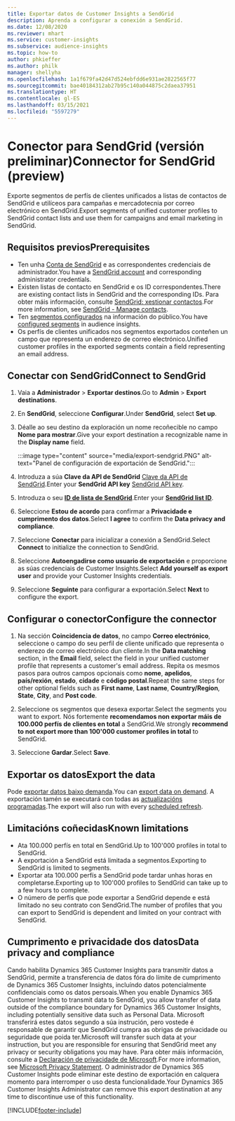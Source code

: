 ```yaml
---
title: Exportar datos de Customer Insights a SendGrid
description: Aprenda a configurar a conexión a SendGrid.
ms.date: 12/08/2020
ms.reviewer: mhart
ms.service: customer-insights
ms.subservice: audience-insights
ms.topic: how-to
author: phkieffer
ms.author: philk
manager: shellyha
ms.openlocfilehash: 1a1f679fa42d47d524ebfdd6e931ae2822565f77
ms.sourcegitcommit: bae40184312ab27b95c140a044875c2daea37951
ms.translationtype: HT
ms.contentlocale: gl-ES
ms.lasthandoff: 03/15/2021
ms.locfileid: "5597279"
---
```

# <a name="connector-for-sendgrid-preview"></a><span data-ttu-id="3b2b4-103">Conector para SendGrid (versión preliminar)</span><span class="sxs-lookup"><span data-stu-id="3b2b4-103">Connector for SendGrid (preview)</span></span>

<span data-ttu-id="3b2b4-104">Exporte segmentos de perfís de clientes unificados a listas de contactos de SendGrid e utilíceos para campañas e mercadotecnia por correo electrónico en SendGrid.</span><span class="sxs-lookup"><span data-stu-id="3b2b4-104">Export segments of unified customer profiles to SendGrid contact lists and use them for campaigns and email marketing in SendGrid.</span></span> 

## <a name="prerequisites"></a><span data-ttu-id="3b2b4-105">Requisitos previos</span><span class="sxs-lookup"><span data-stu-id="3b2b4-105">Prerequisites</span></span>

-   <span data-ttu-id="3b2b4-106">Ten unha [Conta de SendGrid](https://sendgrid.com/) e as correspondentes credenciais de administrador.</span><span class="sxs-lookup"><span data-stu-id="3b2b4-106">You have a [SendGrid account](https://sendgrid.com/) and corresponding administrator credentials.</span></span>
-   <span data-ttu-id="3b2b4-107">Existen listas de contacto en SendGrid e os ID correspondentes.</span><span class="sxs-lookup"><span data-stu-id="3b2b4-107">There are existing contact lists in SendGrid and the corresponding IDs.</span></span> <span data-ttu-id="3b2b4-108">Para obter máis información, consulte [SendGrid: xestionar contactos](https://sendgrid.com/docs/ui/managing-contacts/create-and-manage-contacts/#manage-contacts).</span><span class="sxs-lookup"><span data-stu-id="3b2b4-108">For more information, see [SendGrid - Manage contacts](https://sendgrid.com/docs/ui/managing-contacts/create-and-manage-contacts/#manage-contacts).</span></span>
-   <span data-ttu-id="3b2b4-109">Ten [segmentos configurados](segments.md) na información do público.</span><span class="sxs-lookup"><span data-stu-id="3b2b4-109">You have [configured segments](segments.md) in audience insights.</span></span>
-   <span data-ttu-id="3b2b4-110">Os perfís de clientes unificados nos segmentos exportados conteñen un campo que representa un enderezo de correo electrónico.</span><span class="sxs-lookup"><span data-stu-id="3b2b4-110">Unified customer profiles in the exported segments contain a field representing an email address.</span></span>

## <a name="connect-to-sendgrid"></a><span data-ttu-id="3b2b4-111">Conectar con SendGrid</span><span class="sxs-lookup"><span data-stu-id="3b2b4-111">Connect to SendGrid</span></span>

1. <span data-ttu-id="3b2b4-112">Vaia a **Administrador** > **Exportar destinos**.</span><span class="sxs-lookup"><span data-stu-id="3b2b4-112">Go to **Admin** > **Export destinations**.</span></span>

1. <span data-ttu-id="3b2b4-113">En **SendGrid**, seleccione **Configurar**.</span><span class="sxs-lookup"><span data-stu-id="3b2b4-113">Under **SendGrid**, select **Set up**.</span></span>

1. <span data-ttu-id="3b2b4-114">Déalle ao seu destino da exploración un nome recoñecible no campo **Nome para mostrar**.</span><span class="sxs-lookup"><span data-stu-id="3b2b4-114">Give your export destination a recognizable name in the **Display name** field.</span></span>

   :::image type="content" source="media/export-sendgrid.PNG" alt-text="Panel de configuración de exportación de SendGrid.":::

1. <span data-ttu-id="3b2b4-116">Introduza a súa **Clave da API de SendGrid** [Clave da API de SendGrid](https://sendgrid.com/docs/ui/account-and-settings/api-keys/).</span><span class="sxs-lookup"><span data-stu-id="3b2b4-116">Enter your **SendGrid API key** [SendGrid API key](https://sendgrid.com/docs/ui/account-and-settings/api-keys/).</span></span>

1. <span data-ttu-id="3b2b4-117">Introduza o seu **[ID de lista de SendGrid](https://sendgrid.com/docs/ui/managing-contacts/create-and-manage-contacts/#manage-contacts)**.</span><span class="sxs-lookup"><span data-stu-id="3b2b4-117">Enter your **[SendGrid list ID](https://sendgrid.com/docs/ui/managing-contacts/create-and-manage-contacts/#manage-contacts)**.</span></span>

1. <span data-ttu-id="3b2b4-118">Seleccione **Estou de acordo** para confirmar a **Privacidade e cumprimento dos datos**.</span><span class="sxs-lookup"><span data-stu-id="3b2b4-118">Select **I agree** to confirm the **Data privacy and compliance**.</span></span>

1. <span data-ttu-id="3b2b4-119">Seleccione **Conectar** para inicializar a conexión a SendGrid.</span><span class="sxs-lookup"><span data-stu-id="3b2b4-119">Select **Connect** to initialize the connection to SendGrid.</span></span>

1. <span data-ttu-id="3b2b4-120">Seleccione **Autoengadirse como usuario de exportación** e proporcione as súas credenciais de Customer Insights.</span><span class="sxs-lookup"><span data-stu-id="3b2b4-120">Select **Add yourself as export user** and provide your Customer Insights credentials.</span></span>

1. <span data-ttu-id="3b2b4-121">Seleccione **Seguinte** para configurar a exportación.</span><span class="sxs-lookup"><span data-stu-id="3b2b4-121">Select **Next** to configure the export.</span></span>

## <a name="configure-the-connector"></a><span data-ttu-id="3b2b4-122">Configurar o conector</span><span class="sxs-lookup"><span data-stu-id="3b2b4-122">Configure the connector</span></span>

1. <span data-ttu-id="3b2b4-123">Na sección **Coincidencia de datos**, no campo **Correo electrónico**, seleccione o campo do seu perfil de cliente unificado que representa o enderezo de correo electrónico dun cliente.</span><span class="sxs-lookup"><span data-stu-id="3b2b4-123">In the **Data matching** section, in the **Email** field, select the field in your unified customer profile that represents a customer's email address.</span></span> <span data-ttu-id="3b2b4-124">Repita os mesmos pasos para outros campos opcionais como **nome**, **apelidos**, **país/rexión**, **estado**, **cidade** e **código postal**.</span><span class="sxs-lookup"><span data-stu-id="3b2b4-124">Repeat the same steps for other optional fields such as **First name**, **Last name**, **Country/Region**, **State**, **City**, and **Post code**.</span></span>

1. <span data-ttu-id="3b2b4-125">Seleccione os segmentos que desexa exportar.</span><span class="sxs-lookup"><span data-stu-id="3b2b4-125">Select the segments you want to export.</span></span> <span data-ttu-id="3b2b4-126">Nós fortemente **recomendamos non exportar máis de 100.000 perfís de clientes en total** a SendGrid.</span><span class="sxs-lookup"><span data-stu-id="3b2b4-126">We strongly **recommend to not export more than 100'000 customer profiles in total** to SendGrid.</span></span> 

1. <span data-ttu-id="3b2b4-127">Seleccione **Gardar**.</span><span class="sxs-lookup"><span data-stu-id="3b2b4-127">Select **Save**.</span></span>

## <a name="export-the-data"></a><span data-ttu-id="3b2b4-128">Exportar os datos</span><span class="sxs-lookup"><span data-stu-id="3b2b4-128">Export the data</span></span>

<span data-ttu-id="3b2b4-129">Pode [exportar datos baixo demanda](export-destinations.md).</span><span class="sxs-lookup"><span data-stu-id="3b2b4-129">You can [export data on demand](export-destinations.md).</span></span> <span data-ttu-id="3b2b4-130">A exportación tamén se executará con todas as [actualizacións programadas](system.md#schedule-tab).</span><span class="sxs-lookup"><span data-stu-id="3b2b4-130">The export will also run with every [scheduled refresh](system.md#schedule-tab).</span></span>

## <a name="known-limitations"></a><span data-ttu-id="3b2b4-131">Limitacións coñecidas</span><span class="sxs-lookup"><span data-stu-id="3b2b4-131">Known limitations</span></span>

- <span data-ttu-id="3b2b4-132">Ata 100.000 perfís en total en SendGrid.</span><span class="sxs-lookup"><span data-stu-id="3b2b4-132">Up to 100'000 profiles in total to SendGrid.</span></span>
- <span data-ttu-id="3b2b4-133">A exportación a SendGrid está limitada a segmentos.</span><span class="sxs-lookup"><span data-stu-id="3b2b4-133">Exporting to SendGrid is limited to segments.</span></span>
- <span data-ttu-id="3b2b4-134">Exportar ata 100.000 perfís a SendGrid pode tardar unhas horas en completarse.</span><span class="sxs-lookup"><span data-stu-id="3b2b4-134">Exporting up to 100'000 profiles to SendGrid can take up to a few hours to complete.</span></span> 
- <span data-ttu-id="3b2b4-135">O número de perfís que pode exportar a SendGrid depende e está limitado no seu contrato con SendGrid.</span><span class="sxs-lookup"><span data-stu-id="3b2b4-135">The number of profiles that you can export to SendGrid is dependent and limited on your contract with SendGrid.</span></span>

## <a name="data-privacy-and-compliance"></a><span data-ttu-id="3b2b4-136">Cumprimento e privacidade dos datos</span><span class="sxs-lookup"><span data-stu-id="3b2b4-136">Data privacy and compliance</span></span>

<span data-ttu-id="3b2b4-137">Cando habilita Dynamics 365 Customer Insights para transmitir datos a SendGrid, permite a transferencia de datos fóra do límite de cumprimento de Dynamics 365 Customer Insights, incluíndo datos potencialmente confidenciais como os datos persoais.</span><span class="sxs-lookup"><span data-stu-id="3b2b4-137">When you enable Dynamics 365 Customer Insights to transmit data to SendGrid, you allow transfer of data outside of the compliance boundary for Dynamics 365 Customer Insights, including potentially sensitive data such as Personal Data.</span></span> <span data-ttu-id="3b2b4-138">Microsoft transferirá estes datos segundo a súa instrución, pero vostede é responsable de garantir que SendGrid cumpra as obrigas de privacidade ou seguridade que poida ter.</span><span class="sxs-lookup"><span data-stu-id="3b2b4-138">Microsoft will transfer such data at your instruction, but you are responsible for ensuring that SendGrid meet any privacy or security obligations you may have.</span></span> <span data-ttu-id="3b2b4-139">Para obter máis información, consulte a [Declaración de privacidade de Microsoft](https://go.microsoft.com/fwlink/?linkid=396732).</span><span class="sxs-lookup"><span data-stu-id="3b2b4-139">For more information, see [Microsoft Privacy Statement](https://go.microsoft.com/fwlink/?linkid=396732).</span></span>
<span data-ttu-id="3b2b4-140">O administrador de Dynamics 365 Customer Insights pode eliminar este destino de exportación en calquera momento para interromper o uso desta funcionalidade.</span><span class="sxs-lookup"><span data-stu-id="3b2b4-140">Your Dynamics 365 Customer Insights Administrator can remove this export destination at any time to discontinue use of this functionality.</span></span>


[!INCLUDE[footer-include](../includes/footer-banner.md)]